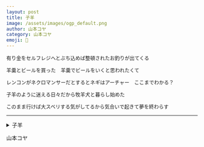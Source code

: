 ```yaml
---
layout: post
title: 子羊
image: /assets/images/ogp_default.png
author: 山本コヤ
category: 山本コヤ
emoji: 🥚
---
```


<div class="tanka-area" style="font-size: 93%;"><div class="tanka">
<p>有り金をセルフレジへとぶち込めば整頓されたお釣りが出てくる</p>
<p>羊羹とビールを買った　羊羹でビールをいくと思われたくて</p>
<p>レンコンがネクロマンサーだとするとネギはアーチャー　ここまでわかる？</p>
<p>子羊のように迷える日々だから牧羊犬と暮らし始めた</p>
<p>このまま行けば大スベリする気がしてるから気合いで起きて夢を終わらす</p></div></div>

---

<details><summary>子羊</summary>
有り金をセルフレジへとぶち込めば整頓されたお釣りが出てくる<br />
羊羹とビールを買った　羊羹でビールをいくと思われたくて<br />
レンコンがネクロマンサーだとするとネギはアーチャー　ここまでわかる？<br />
子羊のように迷える日々だから牧羊犬と暮らし始めた<br />
このまま行けば大スベリする気がしてるから気合いで起きて夢を終わらす<br />
<br />
</details>

山本コヤ

